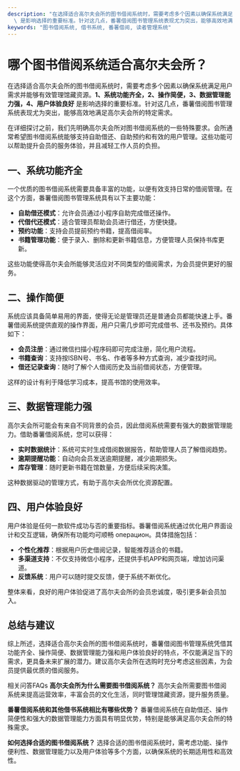 ```yaml
---
description: "在选择适合高尔夫会所的图书借阅系统时，需要考虑多个因素以确保系统满足用户需求并能够有效管理馆藏资源。**1、系统功能齐全，2、操作简便，3、数据管理能力强，4、用户体验良好**\
  \ 是影响选择的重要标准。针对这几点，番薯借阅图书管理系统表现尤为突出，能够高效地满足高尔夫会所的特定需求。"
keywords: "图书借阅系统, 借书系统, 番薯借阅, 读者管理系统"
---
```

# 哪个图书借阅系统适合高尔夫会所？

在选择适合高尔夫会所的图书借阅系统时，需要考虑多个因素以确保系统满足用户需求并能够有效管理馆藏资源。**1、系统功能齐全，2、操作简便，3、数据管理能力强，4、用户体验良好** 是影响选择的重要标准。针对这几点，番薯借阅图书管理系统表现尤为突出，能够高效地满足高尔夫会所的特定需求。

在详细探讨之前，我们先明确高尔夫会所对图书借阅系统的一些特殊要求。会所通常希望图书借阅系统能够支持自助借还、自助预约和有效的用户管理。这些功能可以帮助提升会员的服务体验，并且减轻工作人员的负担。

## **一、系统功能齐全**

一个优质的图书借阅系统需要具备丰富的功能，以便有效支持日常的借阅管理。在这个方面，番薯借阅图书管理系统具有以下主要功能：

- **自助借还模式**：允许会员通过小程序自助完成借还操作。
- **代借代还模式**：适合管理员帮助会员进行借还，方便快捷。
- **预约功能**：支持会员提前预约书籍，提高借阅率。
- **书籍管理功能**：便于录入、删除和更新书籍信息，方便管理人员保持书库更新。

这些功能使得高尔夫会所能够灵活应对不同类型的借阅需求，为会员提供更好的服务。

## **二、操作简便**

系统应该具备简单易用的界面，使得无论是管理员还是普通会员都能快速上手。番薯借阅系统提供直观的操作界面，用户只需几步即可完成借书、还书及预约。具体如下：

- **会员注册**：通过微信扫描小程序码即可完成注册，简化用户流程。
- **书籍查询**：支持按ISBN号、书名、作者等多种方式查询，减少查找时间。
- **借还记录查询**：随时了解个人借阅历史及当前借阅状态，方便管理。

这样的设计有利于降低学习成本，提高书馆的使用效率。

## **三、数据管理能力强**

高尔夫会所可能会有来自不同背景的会员，因此借阅系统需要有强大的数据管理能力。借助番薯借阅系统，您可以获得：

- **实时数据统计**：系统可实时生成借阅数据报告，帮助管理人员了解借阅趋势。
- **逾期提醒功能**：自动向会员发送逾期提醒，减少逾期损失。
- **库存管理**：随时更新书籍在馆数量，方便后续采购决策。

这种数据驱动的管理方式，有助于高尔夫会所优化资源配置。

## **四、用户体验良好**

用户体验是任何一款软件成功与否的重要指标。番薯借阅系统通过优化用户界面设计和交互逻辑，确保所有功能均可顺畅 операцион。具体措施包括：

- **个性化推荐**：根据用户历史借阅记录，智能推荐适合的书籍。
- **多渠道支持**：不仅支持微信小程序，还提供手机APP和网页端，增加访问渠道。
- **反馈系统**：用户可以随时提交反馈，便于系统不断优化。

整体来看，良好的用户体验促进了高尔夫会所的会员忠诚度，吸引更多新会员加入。

## **总结与建议**

综上所述，选择适合高尔夫会所的图书借阅系统时，番薯借阅图书管理系统凭借其功能齐全、操作简便、数据管理能力强和用户体验良好的特点，不仅能满足当下的需求，更具备未来扩展的潜力。建议高尔夫会所在选购时充分考虑这些因素，为会员提供最优质的借阅服务。

相关问答FAQs
**高尔夫会所为什么需要图书借阅系统？** 高尔夫会所需要图书借阅系统来提高运营效率，丰富会员的文化生活，同时管理馆藏资源，提升服务质量。

**番薯借阅系统和其他借书系统相比有哪些优势？** 番薯借阅系统在自助借还、操作简便性和强大的数据管理能力方面具有明显优势，特别是能够满足高尔夫会所的特殊需求。

**如何选择合适的图书借阅系统？** 选择合适的图书借阅系统时，需考虑功能、操作便利性、数据管理能力以及用户体验等多个方面，以确保系统的长期适用性和高效性。
